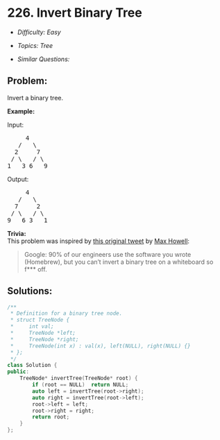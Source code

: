 # 226. Invert Binary Tree

* *Difficulty: Easy*

* *Topics: Tree*

* *Similar Questions:*

## Problem:

<p>Invert a binary tree.</p>

<p><strong>Example:</strong></p>

<p>Input:</p>

<pre>
     4
   /   \
  2     7
 / \   / \
1   3 6   9</pre>

<p>Output:</p>

<pre>
     4
   /   \
  7     2
 / \   / \
9   6 3   1</pre>

<p><strong>Trivia:</strong><br />
This problem was inspired by <a href="https://twitter.com/mxcl/status/608682016205344768" target="_blank">this original tweet</a> by <a href="https://twitter.com/mxcl" target="_blank">Max Howell</a>:</p>

<blockquote>Google: 90% of our engineers use the software you wrote (Homebrew), but you can&rsquo;t invert a binary tree on a whiteboard so f*** off.</blockquote>

## Solutions:

```c++
/**
 * Definition for a binary tree node.
 * struct TreeNode {
 *     int val;
 *     TreeNode *left;
 *     TreeNode *right;
 *     TreeNode(int x) : val(x), left(NULL), right(NULL) {}
 * };
 */
class Solution {
public:
    TreeNode* invertTree(TreeNode* root) {
        if (root == NULL)  return NULL;
        auto left = invertTree(root->right);
        auto right = invertTree(root->left);
        root->left = left;
        root->right = right;
        return root;
    }
};
```

